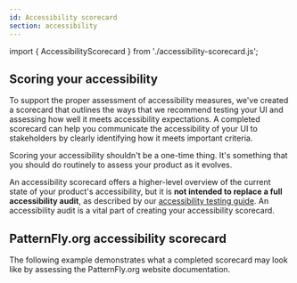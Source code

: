 ```yaml
---
id: Accessibility scorecard
section: accessibility
---
```

import { AccessibilityScorecard } from './accessibility-scorecard.js';

## Scoring your accessibility

To support the proper assessment of accessibility measures, we've created a scorecard that outlines the ways that we recommend testing your UI and assessing how well it meets accessibility expectations. A completed scorecard can help you communicate the accessibility of your UI to stakeholders by clearly identifying how it meets important criteria.

Scoring your accessibility shouldn't be a one-time thing. It's something that you should do routinely to assess your product as it evolves.

An accessibility scorecard offers a higher-level overview of the current state of your product's accessibility, but it is **not intended to replace a full accessibility audit**, as described by our [accessibility testing guide](/accessibility/accessibility-testing). An accessibility audit is a vital part of creating your accessibility scorecard. 

## PatternFly.org accessibility scorecard

The following example demonstrates what a completed scorecard may look like by assessing the PatternFly.org website documentation. 

<AccessibilityScorecard />

